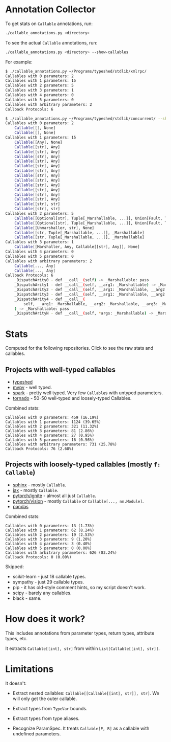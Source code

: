 # Annotation Collector

To get stats on `Callable` annotations, run:

```bash
./callable_annotations.py <directory>

```

To see the actual `Callable` annotations, run:

```bash
./callable_annotations.py <directory> --show-callables
```

For example:

```bash
$ ./callable_annotations.py ~/Programs/typeshed/stdlib/xmlrpc/
Callables with 0 parameters: 2
Callables with 1 parameters: 15
Callables with 2 parameters: 5
Callables with 3 parameters: 1
Callables with 4 parameters: 0
Callables with 5 parameters: 0
Callables with arbitrary parameters: 2
Callback Protocols: 6

$ ./callable_annotations.py ~/Programs/typeshed/stdlib/concurrent/ --show-callables
Callables with 0 parameters: 2
    Callable[[], None]
    Callable[[], None]
Callables with 1 parameters: 15
    Callable[[Any], None]
    Callable[[str], Any]
    Callable[[str], Any]
    Callable[[str], Any]
    Callable[[str], Any]
    Callable[[str], Any]
    Callable[[str], Any]
    Callable[[str], Any]
    Callable[[str], Any]
    Callable[[str], Any]
    Callable[[str], Any]
    Callable[[str], Any]
    Callable[[str], Any]
    Callable[[str], str]
    Callable[[str], str]
Callables with 2 parameters: 5
    Callable[[Optional[str], Tuple[_Marshallable, ...]], Union[Fault, Tuple[_Marshallable, ...]]]
    Callable[[Optional[str], Tuple[_Marshallable, ...]], Union[Fault, Tuple[_Marshallable, ...]]]
    Callable[[Unmarshaller, str], None]
    Callable[[str, Tuple[_Marshallable, ...]], _Marshallable]
    Callable[[str, Tuple[_Marshallable, ...]], _Marshallable]
Callables with 3 parameters: 1
    Callable[[Marshaller, Any, Callable[[str], Any]], None]
Callables with 4 parameters: 0
Callables with 5 parameters: 0
Callables with arbitrary parameters: 2
    Callable[..., Any]
    Callable[..., Any]
Callback Protocols: 6
    _DispatchArity0 - def __call__(self) -> _Marshallable: pass
    _DispatchArity1 - def __call__(self, __arg1: _Marshallable) -> _Marshallable: pass
    _DispatchArity2 - def __call__(self, __arg1: _Marshallable, __arg2: _Marshallable) -> _Marshallable: pass
    _DispatchArity3 - def __call__(self, __arg1: _Marshallable, __arg2: _Marshallable, __arg3: _Marshallable) -> _Marshallable: pass
    _DispatchArity4 - def __call__(
        self, __arg1: _Marshallable, __arg2: _Marshallable, __arg3: _Marshallable, __arg4: _Marshallable
    ) -> _Marshallable: pass
    _DispatchArityN - def __call__(self, *args: _Marshallable) -> _Marshallable: pass
```

# Stats

Computed for the following repositories. Click to see the raw stats and callables.

## Projects with well-typed callables

+ [typeshed](./typeshed-callables.txt)
+ [mypy](./mypy-callables.txt) - well typed.
+ [spark](./spark-callables.txt) - pretty well typed. Very few `Callable`s with untyped parameters.
+ [tornado](./tornado-callables.txt) - 50-50 well-typed and loosely-typed Callables.

Combined stats:

```
Callables with 0 parameters: 459 (16.19%)
Callables with 1 parameters: 1124 (39.65%)
Callables with 2 parameters: 321 (11.32%)
Callables with 3 parameters: 81 (2.86%)
Callables with 4 parameters: 27 (0.95%)
Callables with 5 parameters: 16 (0.56%)
Callables with arbitrary parameters: 731 (25.78%)
Callback Protocols: 76 (2.68%)
```

## Projects with loosely-typed callables (mostly `f: Callable`)

+ [sphinx](./sphinx-callables.txt) - mostly `Callable`.
+ [jax](./jax-callables.txt) - mostly `Callable`.
+ [pytorch/ignite](./pytorch-ignite-callables.txt) - almost all just `Callable`.
+ [pytorch/vision](./vision-callables.txt) - mostly `Callable` or `Callable[..., nn.Module]`.
+ [pandas](./pandas-callables.txt)

Combined stats:

```
Callables with 0 parameters: 13 (1.73%)
Callables with 1 parameters: 62 (8.24%)
Callables with 2 parameters: 19 (2.53%)
Callables with 3 parameters: 9 (1.20%)
Callables with 4 parameters: 3 (0.40%)
Callables with 5 parameters: 0 (0.00%)
Callables with arbitrary parameters: 626 (83.24%)
Callback Protocols: 0 (0.00%)
```

Skipped:
+ scikit-learn - just 18 callable types.
+ sympathy - just 29 callable types.
+ pip - it has old-style comment hints, so my script doesn't work.
+ scipy - barely any callables.
+ black - same.

# How does it work?

This includes annotations from parameter types, return types, attribute types, etc.

It extracts `Callable[[int], str]` from within `List[Callable[[int], str]]`.

# Limitations

It doesn't:

+ Extract nested callables: `Callable[[Callable[[int], str]], str]`. We will only get the outer callable.

+ Extract types from `TypeVar` bounds.

+ Extract types from type aliases.

+ Recognize ParamSpec. It treats `Callable[P, R]` as a callable with undefined parameters.
